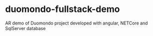 # duomondo-fullstack-demo
AR demo of Duomondo project developed with angular, NETCore and SqlServer database
